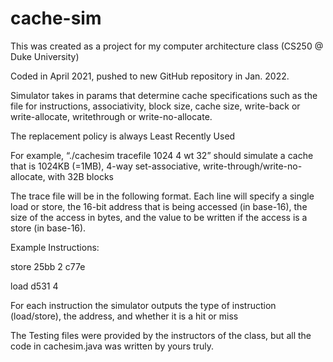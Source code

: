 # cache-sim
This was created as a project for my computer architecture class (CS250 @ Duke University)

Coded in April 2021, pushed to new GitHub repository in Jan. 2022.

Simulator takes in params that determine cache specifications such as the file for instructions, associativity, block size, cache size, write-back or write-allocate,
writethrough or write-no-allocate.

The replacement policy is always Least Recently Used

For example, “./cachesim tracefile 1024 4 wt 32” should simulate a cache that is 1024KB (=1MB), 
4-way set-associative, write-through/write-no-allocate, with 32B blocks

The trace file will be in the following format. Each line will specify a single load or store, the 16-bit address that is being accessed (in base-16), the size of the access in bytes, and the value to be written if the access is a store (in base-16).

Example Instructions:

store 25bb 2 c77e

load d531 4

For each instruction the simulator outputs the type of instruction (load/store), the address, and whether it is a hit or miss


The Testing files were provided by the instructors of the class, but all the code in cachesim.java was written by yours truly.
